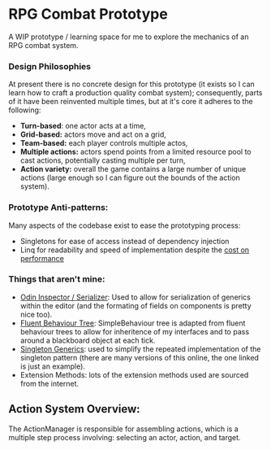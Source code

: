 # RPG Combat Prototype
A WIP prototype / learning space for me to explore the mechanics of an RPG combat system.

### Design Philosophies
At present there is no concrete design for this prototype (it exists so I can learn how to craft a production quality combat system); consequently, parts of it have been reinvented multiple times, but at it's core it adheres to the following:
- __Turn-based__: one actor acts at a time,
- __Grid-based:__ actors move and act on a grid,
- __Team-based:__ each player controls multiple actos,
- __Multiple actions:__ actors spend points from a limited resource pool to cast actions, potentially casting multiple per turn,
- __Action variety:__ overall the game contains a large number of unique actions (large enough so I can figure out the bounds of the action system).

### Prototype Anti-patterns:
Many aspects of the codebase exist to ease the prototyping process:
- Singletons for ease of access instead of dependency injection
- Linq for readability and speed of implementation despite the [cost on performance](https://www.jacksondunstan.com/articles/4819)

### Things that aren't mine:
- [Odin Inspector / Serializer](https://odininspector.com/): Used to allow for serialization of generics within the editor (and the formating of fields on components is pretty nice too).
- [Fluent Behaviour Tree](https://github.com/ashleydavis/Fluent-Behaviour-Tree/commits?author=ashleydavis): SimpleBehaviour tree is adapted from fluent behaviour trees to allow for inheritence of my interfaces and to pass around a blackboard object at each tick.
- [Singleton Generics](https://gist.github.com/mstevenson/4325117): used to simplify the repeated implementation of the singleton pattern (there are many versions of this online, the one linked is just an example).
- Extension Methods: lots of the extension methods used are sourced from the internet.

## Action System Overview:
The ActionManager is responsible for assembling actions, which is a multiple step process involving: selecting an actor, action, and target.
